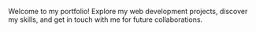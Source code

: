 Welcome to my portfolio!
Explore my web development projects, discover my skills, and get in touch with me for future collaborations.
